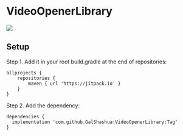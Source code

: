 # VideoOpenerLibrary

[![](https://jitpack.io/v/GalShashua/VideoOpenerLibrary.svg)](https://jitpack.io/#GalShashua/VideoOpenerLibrary)

## Setup
Step 1. Add it in your root build.gradle at the end of repositories:
```
allprojects {
    repositories {
	    maven { url 'https://jitpack.io' }
    }
}
```

Step 2. Add the dependency:

```
dependencies {
  implementation 'com.github.GalShashua:VideoOpenerLibrary:Tag'
}

```
